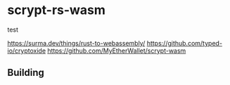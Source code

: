 # scrypt-rs-wasm
test

https://surma.dev/things/rust-to-webassembly/
https://github.com/typed-io/cryptoxide
https://github.com/MyEtherWallet/scrypt-wasm

## Building

